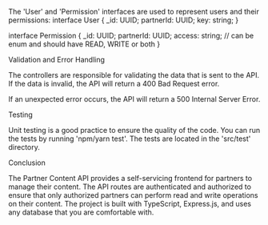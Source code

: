 
The 'User' and 'Permission' interfaces are used to represent users and their permissions:
interface User {
  _id: UUID;
  partnerId: UUID;
  key: string;
}

interface Permission {
  _id: UUID;
  partnerId: UUID;
  access: string; // can be enum and should have READ, WRITE or both
}

Validation and Error Handling

The controllers are responsible for validating the data that is sent to the API. If the data is invalid, the API will return a 400 Bad Request error.

If an unexpected error occurs, the API will return a 500 Internal Server Error.

Testing

Unit testing is a good practice to ensure the quality of the code. You can run the tests by running 'npm/yarn test'. The tests are located in the 'src/test' directory.

Conclusion

The Partner Content API provides a self-servicing frontend for partners to manage their content. The API routes are authenticated and authorized to ensure that only authorized partners can perform read and write operations on their content. The project is built with TypeScript, Express.js, and uses any database that you are comfortable with.